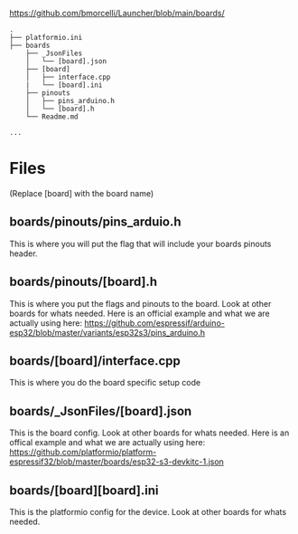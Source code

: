 https://github.com/bmorcelli/Launcher/blob/main/boards/

```
.
├── platformio.ini
├── boards
    ├── _JsonFiles
    │   └── [board].json
    ├── [board]
    │   ├── interface.cpp
    |   └── [board].ini
    ├── pinouts
    │   ├── pins_arduino.h
    │   └── [board].h
    └── Readme.md
    
...
```

# Files
(Replace \[board] with the board name)

## boards/pinouts/pins_arduio.h
This is where you will put the flag that will include your boards pinouts header.

## boards/pinouts/\[board].h
This is where you put the flags and pinouts to the board. Look at other boards for whats needed.
Here is an official example and what we are actually using here:
https://github.com/espressif/arduino-esp32/blob/master/variants/esp32s3/pins_arduino.h

## boards/\[board]/interface.cpp
This is where you do the board specific setup code

## boards/_JsonFiles/\[board].json
This is the board config. Look at other boards for whats needed.
Here is an offical example and what we are actually using here:
https://github.com/platformio/platform-espressif32/blob/master/boards/esp32-s3-devkitc-1.json

## boards/\[board]\[board].ini
This is the platformio config for the device. Look at other boards for whats needed.